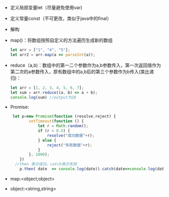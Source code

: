 + 定义局部变量let（尽量避免使用var)

+ 定义常量const（不可更改，类似于java中的final）

+ 解构

+ map()：将数组按照自定义的方法遍历生成新的数组

  ```javascript
  let arr = ["1", "4", "5"];
  let arr2 = arr.map(a => parseInt(a));
  ```

  

+ reduce（a,b)：数组中的第一二个参数作为a,b参数传入，第一次返回值作为第二次的a参数传入，原有数组中的a,b后的第三个参数作为b传入(类比递归)：

  ```javascript
  let arr = [1, 2, 3, 4, 5, 6, 7];
  let sum = arr.reduce((a, b) => a + b);
  console.log(sum) //output为28	
  ```

+ Promise:

  ```javascript
   let p=new Promise(function (resolve,reject) {
          setTimeout(function () {
              let r = Math.random();
              if (r < 0.5) {
                  resolve("成功数据"+r);
              } else {
                  reject("失败数据"+r);
              }
          }, 1000);
      })
   	//then 表示成功，catch表示失败
      p.then( date  => console.log(date)).catch(date=>console.log(date));
  ```

+ map:<object;object>

+ object:<string,string>

